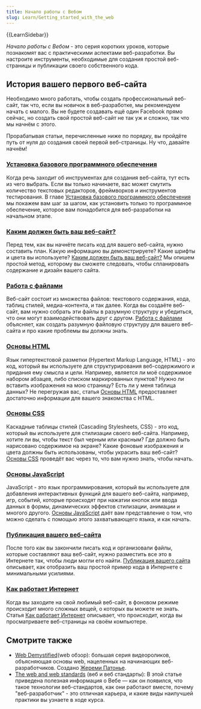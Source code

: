 ```yaml
---
title: Начало работы с Вебом
slug: Learn/Getting_started_with_the_web
---
```


{{LearnSidebar}}

_Начало работы с Вебом_ - это серия коротких уроков, которые познакомят вас с практическими аспектами веб-разработки. Вы настроите инструменты, необходимые для создания простой веб-страницы и публикации своего собственного кода.

## История вашего первого веб-сайта

Необходимо много работать, чтобы создать профессиональный веб-сайт, так что, если вы новичок в веб-разработке, мы рекомендуем начать с малого. Вы не будете создавать ещё один Facebook прямо сейчас, но создать свой простой веб-сайт не так уж и сложно, так что мы начнём с этого.

Прорабатывая статьи, перечисленные ниже по порядку, вы пройдёте путь от нуля до создания своей первой веб-страницы. Ну что, давайте начнём!

### [Установка базового программного обеспечения](/ru/docs/Learn/Getting_started_with_the_web/Установка_базового_программного_обеспечения)

Когда речь заходит об инструментах для создания веб-сайта, тут есть из чего выбрать. Если вы только начинаете, вас может смутить количество текстовых редакторов, фреймворков и инструментов тестирования. В главе [Установка базового программного обеспечения](/ru/docs/Learn/Getting_started_with_the_web/Установка_базового_программного_обеспечения) мы покажем вам шаг за шагом, как установить только то программное обеспечение, которое вам понадобится для веб-разработки на начальном этапе.

### [Каким должен быть ваш веб-сайт?](/ru/docs/Learn/Getting_started_with_the_web/What_will_your_website_look_like)

Перед тем, как вы начнёте писать код для вашего веб-сайта, нужно составить план. Какую информацию вы демонстрируете? Какие шрифты и цвета вы используете? [Каким должен быть ваш веб-сайт?](/ru/docs/Learn/Getting_started_with_the_web/What_will_your_website_look_like) Мы опишем простой метод, которому вы сможете следовать, чтобы спланировать содержание и дизайн вашего сайта.

### [Работа с файлами](/ru/docs/Learn/Getting_started_with_the_web/Dealing_with_files)

Веб-сайт состоит из множества файлов: текстового содержания, кода, таблиц стилей, медиа-контента, и так далее. Когда вы создаёте веб-сайт, вам нужно собрать эти файлы в разумную структуру и убедиться, что они могут взаимодействовать друг с другом. [Работа с файлами](/ru/docs/Learn/Getting_started_with_the_web/Dealing_with_files) объясняет, как создать разумную файловую структуру для вашего веб-сайта и про какие проблемы вы должны знать.

### [Основы HTML](/ru/docs/Learn/Getting_started_with_the_web/HTML_basics)

Язык гипертекстовой разметки (Hypertext Markup Language, HTML) - это код, который вы используете для структурирования веб-содержимого и придания ему смысла и цели. Например, является ли моё содержимое набором абзацев, либо списком маркированных пунктов? Нужно ли вставить изображения на мою страницу? Есть ли у меня таблица данных? Не перегружая вас, статья [Основы HTML](/ru/docs/Learn/Getting_started_with_the_web/HTML_basics) предоставляет достаточно информации для вашего знакомства с HTML.

### [Основы CSS](/ru/docs/Learn/Getting_started_with_the_web/CSS_basics)

Каскадные таблицы стилей (Cascading Stylesheets, CSS) - это код, который вы используете для стилизации своего веб-сайта. Например, хотите ли вы, чтобы текст был черным или красным? Где должно быть нарисовано содержимое на экране? Какие фоновые изображения и цвета должны быть использованы, чтобы украсить ваш веб-сайт? [Основы CSS](/ru/docs/Learn/Getting_started_with_the_web/CSS_basics) проведёт вас через то, что вам нужно знать, чтобы начать.

### [Основы JavaScript](/ru/docs/Learn/Getting_started_with_the_web/JavaScript_basics)

JavaScript - это язык программирования, который вы используете для добавления интерактивных функций для вашего веб-сайта, например, игр, событий, которые происходят при нажатии кнопок или ввода данных в формы, динамических эффектов стилизации, анимации и многого другого. [Основы JavaScript](/ru/docs/Learn/Getting_started_with_the_web/JavaScript_basics) даёт вам представление о том, что можно сделать с помощью этого захватывающего языка, и как начать.

### [Публикация вашего веб-сайта](/ru/docs/Learn/Getting_started_with_the_web/Publishing_your_website)

После того как вы закончили писать код и организовали файлы, которые составляют ваш веб-сайт, нужно разместить все это в Интернете так, чтобы люди могли его найти. [Публикация вашего сайта](/ru/docs/Learn/Getting_started_with_the_web/Publishing_your_website) описывает, как отобразить ваш простой пример кода в Интернете с минимальными усилиями.

### [Как работает Интернет](/ru/docs/Learn/Getting_started_with_the_web/How_the_Web_works)

Когда вы заходите на свой любимый веб-сайт, в фоновом режиме происходит много сложных вещей, о которых вы можете не знать. Статья [Как работает Интернет](/ru/docs/Learn/Getting_started_with_the_web/How_the_Web_works) описывает, что происходит, когда вы просматриваете веб-страницы на своём компьютере.

## Смотрите также

- [Web Demystified](https://www.youtube.com/playlist?list=PLo3w8EB99pqLEopnunz-dOOBJ8t-Wgt2g)(web обзор): большая серия видеороликов, объясняющая основы web, нацеленных на начинающих веб-разработчиков. Создано [Жереми Патонье](https://twitter.com/JeremiePat).
- [The web and web standards](/ru/docs/Learn/Getting_started_with_the_web/The_web_and_web_standards) (веб и веб стандарты): В этой статье приведена полезная информация о Вебе — как он появился, что такое технологии веб-стандартов, как они работают вместе, почему "веб-разработчик" - это отличная карьера, и какие виды наилучшей практики вы узнаете в ходе курса.
